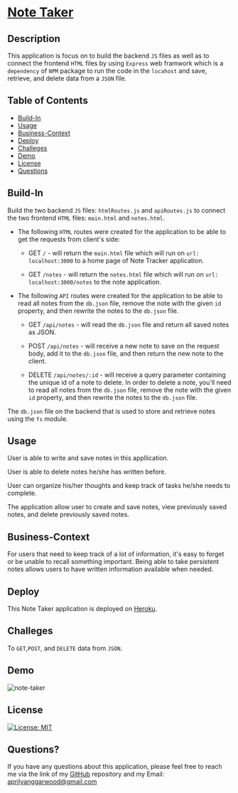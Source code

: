 # [Note Taker](https://boiling-lowlands-93396.herokuapp.com/)

## Description

This application is focus on to build the backend `JS` files as well as to connect the frontend `HTML` files by using `Express` web framwork which is a `dependency` of `NPM` package to run the code in the `locahost` and save, retrieve, and delete data from a `JSON` file.

## Table of Contents

- [Build-In](#Build-In)
- [Usage](#Usage)
- [Business-Context](#Business-Context)
- [Deploy](#Deploy)
- [Challeges](#Challeges)
- [Demo](#Demo)
- [License](#license)
- [Questions](#questions)

## Build-In

Build the two backend `JS` files: `htmlRoutes.js` and `apiRoutes.js` to connect the two frontend `HTML` files: `main.html` and `notes.html`.

- The following `HTML` routes were created for the application to be able to get the requests from client's side:

  - GET `/` - will return the `main.html` file which will run on `url: localhost:3000` to a home page of Note Tracker application.

  - GET `/notes` - will return the `notes.html` file which will run on `url: localhost:3000/notes` to the note application.

- The following `API` routes were created for the application to be able to read all notes from the `db.json` file, remove the note with the given `id` property, and then rewrite the notes to the `db.json` file.

  - GET `/api/notes` - will read the `db.json` file and return all saved notes as JSON.

  - POST `/api/notes` - will receive a new note to save on the request body, add it to the `db.json` file, and then return the new note to the client.

  - DELETE `/api/notes/:id` - will receive a query parameter containing the unique id of a note to delete. In order to delete a note, you'll need to read all notes from the `db.json` file, remove the note with the given `id` property, and then rewrite the notes to the `db.json` file.

The `db.json` file on the backend that is used to store and retrieve notes using the `fs` module.

## Usage

User is able to write and save notes in this appllication.

User is able to delete notes he/she has written before.

User can organize his/her thoughts and keep track of tasks he/she needs to complete.

The application allow user to create and save notes, view previously saved notes, and delete previously saved notes.

## Business-Context

For users that need to keep track of a lot of information, it's easy to forget or be unable to recall something important. Being able to take persistent notes allows users to have written information available when needed.

## Deploy

This Note Taker application is deployed on [Heroku](https://boiling-lowlands-93396.herokuapp.com/).

## Challeges

To `GET`,`POST`, and `DELETE` data from `JSON`.

## Demo

![note-taker](./demo/note-taker.gif)

## License

[![License: MIT](https://img.shields.io/badge/License-MIT-yellow.svg)](https://opensource.org/licenses/MIT)

## Questions?

If you have any questions about this application, please feel free to reach me via the link of my [GitHub](https://github.com/aprilyanggarwood) repository and my Email: <aprilyanggarwood@gmail.com>
